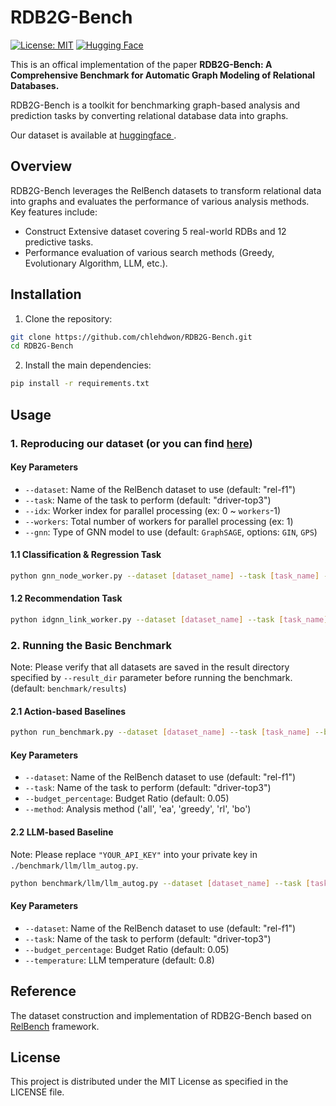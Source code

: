 # RDB2G-Bench 

[![License: MIT](https://img.shields.io/badge/License-MIT-green.svg)](https://opensource.org/licenses/MIT)
[![Hugging Face](https://img.shields.io/badge/🤗_Hugging_Face-Datasets-blue)](https://huggingface.co/datasets/kaistdata/RDB2G-Bench)

This is an offical implementation of the paper **RDB2G-Bench: A Comprehensive Benchmark for Automatic Graph Modeling of Relational Databases.**

RDB2G-Bench is a toolkit for benchmarking graph-based analysis and prediction tasks by converting relational database data into graphs.

Our dataset is available at [huggingface ](https://huggingface.co/datasets/kaistdata/RDB2G-Bench).

## Overview

RDB2G-Bench leverages the RelBench datasets to transform relational data into graphs and evaluates the performance of various analysis methods. Key features include:

- Construct Extensive dataset covering 5 real-world RDBs and 12 predictive tasks.
- Performance evaluation of various search methods (Greedy, Evolutionary Algorithm, LLM, etc.).

## Installation

1. Clone the repository:
```bash
git clone https://github.com/chlehdwon/RDB2G-Bench.git
cd RDB2G-Bench
```

2. Install the main dependencies:
```bash
pip install -r requirements.txt
```

## Usage

### 1. Reproducing our dataset (or you can find [here](https://huggingface.co/datasets/kaistdata/RDB2G-Bench))
#### Key Parameters

- `--dataset`: Name of the RelBench dataset to use (default: "rel-f1")
- `--task`: Name of the task to perform (default: "driver-top3")
- `--idx`: Worker index for parallel processing (ex: 0 ~ `workers`-1)
- `--workers`: Total number of workers for parallel processing (ex: 1)
- `--gnn`: Type of GNN model to use (default: `GraphSAGE`, options: `GIN`, `GPS`)

#### 1.1 Classification & Regression Task

```bash
python gnn_node_worker.py --dataset [dataset_name] --task [task_name] --idx 0 --workers 1 --gnn GraphSAGE
```

#### 1.2 Recommendation Task

```bash
python idgnn_link_worker.py --dataset [dataset_name] --task [task_name] --idx 0 --workers 1 --gnn GraphSAGE
```

### 2. Running the Basic Benchmark

Note: Please verify that all datasets are saved in the result directory specified by `--result_dir` parameter before running the benchmark. (default: `benchmark/results`)

#### 2.1 Action-based Baselines

```bash
python run_benchmark.py --dataset [dataset_name] --task [task_name] --budget_percentage 0.05 --method all --result_dir [result_dir] 
```

#### Key Parameters

- `--dataset`: Name of the RelBench dataset to use (default: "rel-f1")
- `--task`: Name of the task to perform (default: "driver-top3")
- `--budget_percentage`: Budget Ratio (default: 0.05)
- `--method`: Analysis method ('all', 'ea', 'greedy', 'rl', 'bo')

#### 2.2 LLM-based Baseline

Note: Please replace `"YOUR_API_KEY"` into your private key in `./benchmark/llm/llm_autog.py`.

```bash
python benchmark/llm/llm_autog.py --dataset [dataset_name] --task [task_name] --budget_percentage 0.05 --temperature 0.8 --result_dir [result_dir]
```

#### Key Parameters

- `--dataset`: Name of the RelBench dataset to use (default: "rel-f1")
- `--task`: Name of the task to perform (default: "driver-top3")
- `--budget_percentage`: Budget Ratio (default: 0.05)
- `--temperature`: LLM temperature (default: 0.8)

## Reference

The dataset construction and implementation of RDB2G-Bench based on [RelBench](https://github.com/snap-stanford/relbench) framework.


## License

This project is distributed under the MIT License as specified in the LICENSE file.


